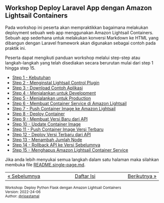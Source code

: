 
## Workshop Deploy Laravel App dengan Amazon Lightsail Containers

Pada workshop ini peserta akan mempraktikkan bagaimana melakukan deployment sebuah web app menggunakan Amazon Lightsail Containers. Sebuah app sederhana untuk melakukan konversi Markdown ke HTML yang dibangun dengan Laravel framework akan digunakan sebagai contoh pada praktik ini. 

Peserta dapat mengikuti panduan workshop melalui step-step atau langkah-langkah yang telah disediakan secara berurutan mulai dari step 1 hingga step 15.

- [Step 1 - Kebutuhan](STEP-1.md)
- [Step 2 - Menginstal Lightsail Control Plugin](STEP-2.md)
- [Step 3 - Download Contoh Aplikasi](STEP-3.md)
- [Step 4 - Menjalankan untuk Development](STEP-4.md)
- [Step 5 - Menjalankan untuk Production](STEP-5.md)
- [Step 6 - Membuat Container Service di Amazon Lightsail](STEP-6.md)
- [Step 7 - Push Container Image ke Amazon Lightsail](STEP-7.md)
- [Step 8 - Deploy Container](STEP-8.md)
- [Step 9 - Membuat Versi Baru dari API](STEP-9.md)
- [Step 10 - Update Container Image](STEP-10.md)
- [Step 11 - Push Container Image Versi Terbaru](STEP-11.md)
- [Step 12 - Deploy Versi Terbaru dari API](STEP-12.md)
- [Step 13 - Menambah Jumlah Node](STEP-13.md)
- [Step 14 - Rollback API ke Versi Sebelumnya](STEP-14.md)
- [Step 15 - Menghapus Amazon Lightsail Container Service](STEP-15.md)

Jika anda lebih menyukai semua langkah dalam satu halaman maka silahkan membuka file [README.single-page.md](README.single-page.md).

<table border="0" style="width: 100%; display: table;"><tr><td><a href="STEP-15.md">&laquo; Sebelumnya</td><td align="center"><a href="README.md">Daftar Isi</a></td><td align="right"><a href="STEP-1.md">Berikutnya &raquo;</a></td></tr></table>

<sup>Workshop: Deploy Python Flask dengan Amazon Lightsail Containers  
Version: 2022-24-06  
Author: [@rioastamal](https://github.com/rioastamal)</sup>
